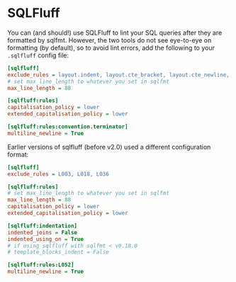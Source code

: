 # SQLFluff

You can (and should!) use SQLFluff to lint your SQL queries after they are formatted by sqlfmt. However, the two tools do not see eye-to-eye on formatting (by default), so to avoid lint errors, add the following to your `.sqlfluff` config file:

```ini title=.sqlfluff
[sqlfluff]
exclude_rules = layout.indent, layout.cte_bracket, layout.cte_newline, layout.select_targets, layout.spacing
# set max_line_length to whatever you set in sqlfmt
max_line_length = 88

[sqlfluff:rules]
capitalisation_policy = lower
extended_capitalisation_policy = lower

[sqlfluff:rules:convention.terminator]
multiline_newline = True
```

Earlier versions of sqlfluff (before v2.0) used a different
configuration format:

```ini title=.sqlfluff
[sqlfluff]
exclude_rules = L003, L018, L036

[sqlfluff:rules]
# set max_line_length to whatever you set in sqlfmt
max_line_length = 88
capitalisation_policy = lower
extended_capitalisation_policy = lower

[sqlfluff:indentation]
indented_joins = False
indented_using_on = True
# if using sqlfluff with sqlfmt < v0.18.0
# template_blocks_indent = False

[sqlfluff:rules:L052]
multiline_newline = True
```
